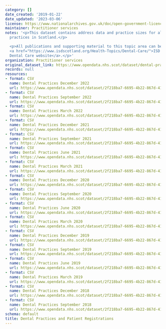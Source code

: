 ```yaml
---
category: []
date_created: '2019-01-22'
date_updated: '2023-03-06'
license: https://www.nationalarchives.gov.uk/doc/open-government-licence/version/3/
maintainer: Practitioner services
notes: '<p>This dataset contains address data and practice sizes for all NHS dental
  practices in Scotland.</p>

  <p>All publications and supporting material to this topic area can be found on the
  <a href="https://www.isdscotland.org/Health-Topics/Dental-Care/">ISD Scotland -
  Dental Care website</a>.</p>'
organization: Practitioner services
original_dataset_link: https://www.opendata.nhs.scot/dataset/dental-practices-and-patient-registrations
records: null
resources:
- format: CSV
  name: Dental Practices December 2022
  url: https://www.opendata.nhs.scot/dataset/2f218ba7-6695-4b22-867d-41383ae36de7/resource/0dc355e7-dd2b-485c-a172-a9a61a85b67a/download/nhs-dental-practices-and-nhs-dental-registrations-as-at-31-december-2022.csv
- format: CSV
  name: Dental Practices September 2022
  url: https://www.opendata.nhs.scot/dataset/2f218ba7-6695-4b22-867d-41383ae36de7/resource/95059cb2-d22a-4a12-900c-d5608fccfce7/download/nhs-dental-practices-and-nhs-dental-registrations-as-at-30th-september-2022.csv
- format: CSV
  name: Dental Practices March 2022
  url: https://www.opendata.nhs.scot/dataset/2f218ba7-6695-4b22-867d-41383ae36de7/resource/f500ffbf-791a-4478-9480-449551849d2b/download/nhs-dental-practices-and-nhs-dental-registrations-as-at-31st-march-2022.csv
- format: CSV
  name: Dental Practices December 2021
  url: https://www.opendata.nhs.scot/dataset/2f218ba7-6695-4b22-867d-41383ae36de7/resource/00219e6b-4674-48df-8075-2b6f3e389cc8/download/nhs-dental-practices-and-nhs-dental-registrations-as-at-31st-december-2021.csv
- format: CSV
  name: Dental Practices September 2021
  url: https://www.opendata.nhs.scot/dataset/2f218ba7-6695-4b22-867d-41383ae36de7/resource/82824256-d65d-4943-9517-7f302a825e70/download/nhs-dental-practices-and-nhs-dental-registrations-as-at-30th-september-2021.csv
- format: CSV
  name: Dental Practices June 2021
  url: https://www.opendata.nhs.scot/dataset/2f218ba7-6695-4b22-867d-41383ae36de7/resource/12bf4b02-15e6-41d0-9ae0-18663b463833/download/nhs-dental-practices-and-nhs-dental-registrations-as-at-30th-june-2021.csv
- format: CSV
  name: Dental Practices March 2021
  url: https://www.opendata.nhs.scot/dataset/2f218ba7-6695-4b22-867d-41383ae36de7/resource/8892b104-45d5-413b-8865-a75323e2a619/download/nhs-dental-practices-and-nhs-dental-registrations-as-at-31st-march-2021.csv
- format: CSV
  name: Dental Practices December 2020
  url: https://www.opendata.nhs.scot/dataset/2f218ba7-6695-4b22-867d-41383ae36de7/resource/20040f9f-e598-4237-8a12-8bc35c0b2959/download/nhs-dental-practices-and-nhs-dental-registrations-as-at-31st-december-2020.csv
- format: CSV
  name: Dental Practices September 2020
  url: https://www.opendata.nhs.scot/dataset/2f218ba7-6695-4b22-867d-41383ae36de7/resource/bdc933fe-dffb-45f6-983d-2f0874801dfc/download/nhs-dental-practices-and-nhs-dental-registrations-as-at-30th-september-2020.csv
- format: CSV
  name: Dental Practices June 2020
  url: https://www.opendata.nhs.scot/dataset/2f218ba7-6695-4b22-867d-41383ae36de7/resource/8aeea4e6-e314-49b4-901e-b81bbfbe519b/download/nhs-dental-practices-and-nhs-dental-registrations-as-at-30th-june-2020.csv
- format: CSV
  name: Dental Practices March 2020
  url: https://www.opendata.nhs.scot/dataset/2f218ba7-6695-4b22-867d-41383ae36de7/resource/38658ea5-6244-40ea-9417-d6c4be70f1de/download/nhs-dental-practices-and-nhs-dental-registrations-as-at-31st-march-2020.csv
- format: CSV
  name: Dental Practices December 2019
  url: https://www.opendata.nhs.scot/dataset/2f218ba7-6695-4b22-867d-41383ae36de7/resource/5eef47af-94d7-40df-a54d-6079d55d1fd7/download/nhs-dental-practices-and-nhs-dental-registrations-as-at-31st-december-2019.csv
- format: CSV
  name: Dental Practices September 2019
  url: https://www.opendata.nhs.scot/dataset/2f218ba7-6695-4b22-867d-41383ae36de7/resource/dd37ce89-8286-4b72-a929-ee6f9ff04ff2/download/nhs-dental-practices-and-nhs-dental-registrations-as-at-30th-september-2019.csv
- format: CSV
  name: Dental Practices June 2019
  url: https://www.opendata.nhs.scot/dataset/2f218ba7-6695-4b22-867d-41383ae36de7/resource/39b2460a-132e-4c83-9c23-51bf90e23ef0/download/nhs-dental-practices-and-nhs-dental-registrations-as-at-30th-june-2019.csv
- format: CSV
  name: Dental Practices March 2019
  url: https://www.opendata.nhs.scot/dataset/2f218ba7-6695-4b22-867d-41383ae36de7/resource/ff6c79b5-727e-4cfc-aef7-60dcbe9950d8/download/nhs-dental-practices-and-nhs-dental-registrationst-as-at-31st-march-2019.csv
- format: CSV
  name: Dental Practices December 2018
  url: https://www.opendata.nhs.scot/dataset/2f218ba7-6695-4b22-867d-41383ae36de7/resource/730d4829-13e6-4e7e-b312-9328ae9cfa06/download/nhs-dental-practices-and-nhs-dental-registrations-as-at-31st-december-2018-v1.csv
- format: CSV
  name: Dental Practices September 2018
  url: https://www.opendata.nhs.scot/dataset/2f218ba7-6695-4b22-867d-41383ae36de7/resource/faae473f-3748-4f99-8ec9-0d827749f60b/download/nhs-dental-practices-and-nhs-dental-registrations-as-at-30th-september-2018-v2.csv
schema: default
title: Dental Practices and Patient Registrations
---
```

